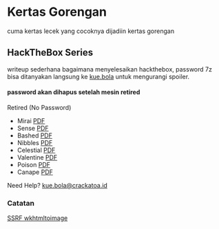 # Kertas Gorengan

cuma kertas lecek yang cocoknya dijadiin kertas gorengan

## HackTheBox Series
writeup sederhana bagaimana menyelesaikan hackthebox, password 7z bisa ditanyakan langsung ke [kue.bola](mailto:kue.bola@crackatoa.id) untuk mengurangi spoiler.

#### password akan dihapus setelah mesin retired

Retired (No Password)

* Mirai   [PDF](https://github.com/crackatoa/kertasgorengan/raw/master/doc/Mirai.pdf)
* Sense   [PDF](https://github.com/crackatoa/kertasgorengan/raw/master/doc/Sense.pdf)
* Bashed  [PDF](https://github.com/crackatoa/kertasgorengan/raw/master/doc/Bashed.pdf)
* Nibbles [PDF](https://github.com/crackatoa/kertasgorengan/raw/master/doc/Nibbles.pdf)
* Celestial [PDF](https://github.com/crackatoa/kertasgorengan/raw/master/doc/Celestial.pdf)
* Valentine [PDF](https://github.com/crackatoa/kertasgorengan/raw/master/doc/Valentine.pdf)
* Poison [PDF](https://github.com/crackatoa/kertasgorengan/raw/master/doc/Poison.pdf)
* Canape [PDF](https://github.com/crackatoa/kertasgorengan/raw/master/doc/Canape.pdf)




Need Help? [kue.bola@crackatoa.id](mailto:kue.bola@crackatoa.id)

### Catatan
[SSRF wkhtmltoimage](https://github.com/crackatoa/kertasgorengan/blob/master/catatan/SSRF%20wkhtml.md)
